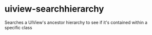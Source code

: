 uiview-searchhierarchy
======================

Searches a UIView's ancestor hierarchy to see if it's contained within a specific class
